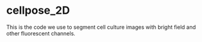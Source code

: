 # cellpose_2D
This is the code we use to segment cell culture images with bright field and other fluorescent channels. 
